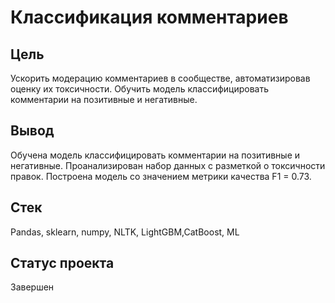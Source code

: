 #  Классификация комментариев

## Цель
Ускорить модерацию комментариев в сообществе, автоматизировав оценку их токсичности.
Обучить модель классифицировать комментарии на позитивные и негативные.

## Вывод
Обучена модель классифицировать комментарии на позитивные и негативные. Проанализирован набор данных с разметкой о токсичности правок.
Построена модель со значением метрики качества F1 = 0.73.


## Стек
Pandas, sklearn, numpy, NLTK, LightGBM,CatBoost, ML

## Статус проекта
Завершен

